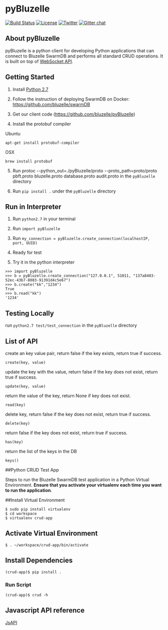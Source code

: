 # pyBluzelle
[![Build Status](https://travis-ci.org/bluzelle/pyBluzelle.svg?branch=master)](https://travis-ci.org/bluzelle/swarmDB)
[![License](https://img.shields.io/:license-Apache2.0-blue.svg?style=flat-square)](https://github.com/bluzelle/swarmDB/blob/devel/LICENSE)
[![Twitter](https://img.shields.io/badge/twitter-@bluzelle-blue.svg?style=flat-square)](https://twitter.com/BluzelleHQ)
[![Gitter chat](https://img.shields.io/gitter/room/nwjs/nw.js.svg?style=flat-square)](https://gitter.im/bluzelle)

## About pyBluzelle

pyBluzelle is a python client for developing Python applications that can connect to Bluzelle SwarmDB and performs all standard CRUD operations. It is built on top of [WebSocket API](https://bluzelle.github.io/api/#websocket-api).

## Getting Started

1. Install [Python 2.7](https://www.python.org/download/releases/2.7/)

2. Follow the instruction of deploying SwarmDB on Docker: https://github.com/bluzelle/swarmDB

3. Get our client code (https://github.com/bluzelle/pyBluzelle)

4. Install the protobuf compiler

Ubuntu 

`apt-get install protobuf-compiler`

OSX

`brew install protobuf`

5. Run  protoc --python_out=./pyBluzelle/proto --proto_path=proto/proto pbft.proto bluzelle.proto database.proto audit.proto in the `pyBluzelle` directory

6. Run `pip install .` under the `pyBluzelle` directory

## Run in Interpreter

1. Run `python2.7` in your terminal

2. Run `import pyBluzelle`

3. Run `my_connection = pyBluzelle.create_connection(localhostIP, port, UUID)`

4. Ready for test

5. Try it in the python interpreter

```
>>> import pyBluzelle
>>> b = pyBluzelle.create_connection("127.0.0.1", 51011, "137a8403-52ec-43b7-8083-91391d4c5e67")
>>> b.create("kk","1234")
True
>>> b.read("kk")
'1234'
```

## Testing Locally

run `python2.7 test/test_connection` in the `pyBluzelle` directory

## List of API
create an key value pair, return false if the key exists, return true if success.
```
create(key, value)
```
update the key with the value, return false if the key does not exist, return true if success.
```
update(key, value)
```
return the value of the key, return None if key does not exist.
```
read(key)
```
delete key, return false if the key does not exist, return true if success.
```
delete(key)
```
return false if the key does not exist, return true if success.
```
has(key)
```
return the list of the keys in the DB
```
keys()
```

##Python CRUD Test App

Steps to run the Bluzelle SwarmDB test application in a Python Virtual Environment. **Ensure that you activate your virtualenv each time you want to run the application**.

##Install Virtual Environment

    $ sudo pip install virtualenv
    $ cd workspace
    $ virtualenv crud-app

## Activate Virtual Environment

    $ . ~/workspace/crud-app/bin/activate
    
## Install Dependencies

    (crud-app)$ pip install .
    
### Run Script
    (crud-app)$ crud -h

## Javascript API reference
[JsAPI](https://bluzelle.github.io/api/#js-api)
